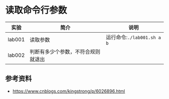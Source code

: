 # 读取命令行参数

|实验|简介|说明|
|---|---|---|
|lab001|读取参数|运行命令:`./lab001.sh a b`|
|lab002|判断有多少个参数，不符合规则就退出|

## 参考资料
 - https://www.cnblogs.com/kingstrong/p/6026896.html